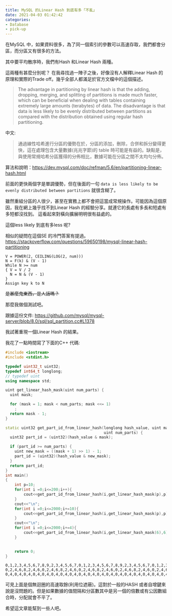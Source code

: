 ```yaml
---
title: MySQL 的Linear Hash 到底有多「不亂」
date: 2021-04-03 01:42:42
categories: 
- Database
- pick-up
---
```


在MySQL  中，如果資料很多，為了同一個索引的參數可以高速存取，我們都會分區，而分區又有很多的方法。

其中要平均散序時，我們有Hash 和Linear Hash 兩種。

這兩種有甚麼分別呢？
在我尋找過一陣子之後，好像沒有人解釋Linear Hash 的原理和實際的Trade off。幾乎全部人都滿足於官方文檔中的這個描述。

> The advantage in partitioning by linear hash is that the adding, dropping, merging, and splitting of partitions is made much faster, which can be beneficial when dealing with tables containing extremely large amounts (terabytes) of data. The disadvantage is that data is less likely to be evenly distributed between partitions as compared with the distribution obtained using regular hash partitioning.

中文:
> 通過線性哈希進行分區的優勢在於，分區的添加，刪除，合併和拆分變得更快，這在處理包含大量數據(兆兆字節)的 table 時可能是有益的。缺點是，與使用常規哈希分區獲得的分佈相比，數據可能在分區之間不太均勻分佈。

算法和說明：https://dev.mysql.com/doc/refman/5.6/en/partitioning-linear-hash.html



前面的更快兩個字是單調優勢，但在後面的一句 `data is less likely to be evenly distributed between partitions` 就很含糊了。

雖然重組分區的人很少，甚至在實務上都不會把這當成常規操作。可能因為這個原因，我在網上幾乎找不到Linear Hash 的經驗分享。就連它的長處有多長和短處有多短都沒找到。
這看起來對橫向擴展明明很有益處的。

這個less likely 到底有多less 呢?

相似的疑問在這個SE 的冷門答案有提過。https://stackoverflow.com/questions/59650198/mysql-linear-hash-partitioning

```
V = POWER(2, CEILING(LOG(2, num)))
N = F(k) & (V - 1)
While N >= num
{ V = V / 2 
  N = N & (V - 1)
}
Assign key k to N
```
~~是甚麼鬼東西，是人話嗎？~~



那麼我做個測試吧。

跟據這份文件: https://github.com/mysql/mysql-server/blob/8.0/sql/sql_partition.cc#L1378

我試著重現一個Linear Hash 的結果。

我花了一點時間寫了下面的C++ 代碼:

```c++
#include <iostream>
#include <stdint.h>

typedef uint32_t uint32;
typedef int64_t longlong;
// typedef uint
using namespace std;

uint get_linear_hash_mask(uint num_parts) {
  uint mask;

  for (mask = 1; mask < num_parts; mask <<= 1)
    ;
  return mask - 1;
}

static uint32 get_part_id_from_linear_hash(longlong hash_value, uint mask,
                                           uint num_parts) {
  uint32 part_id = (uint32)(hash_value & mask);

  if (part_id >= num_parts) {
    uint new_mask = ((mask + 1) >> 1) - 1;
    part_id = (uint32)(hash_value & new_mask);
  }
  return part_id;
}
int main()
{
    int p=10;
    for(int i =0;i<=200;i++){
        cout<<get_part_id_from_linear_hash(i,get_linear_hash_mask(p),p)<<",";
    }
    cout<<"\n";
    for(int i =0;i<=2000;i+=10){
        cout<<get_part_id_from_linear_hash(i,get_linear_hash_mask(p),p)<<",";
    }
    cout<<"\n";
    for(int i =0;i<=2000;i+=4){
        cout<<get_part_id_from_linear_hash(i,get_linear_hash_mask(6),6)<<",";
    }
    

    return 0;
}
```

```
0,1,2,3,4,5,6,7,8,9,2,3,4,5,6,7,0,1,2,3,4,5,6,7,8,9,2,3,4,5,6,7,0,1,2,3,4,5,6,7,8,9,2,3,4,5,6,7,0,1,2,3,4,5,6,7,8,9,2,3,4,5,6,7,0,1,2,3,4,5,6,7,8,9,2,3,4,5,6,7,0,1,2,3,4,5,6,7,8,9,2,3,4,5,6,7,0,1,2,3,4,5,6,7,8,9,2,3,4,5,6,7,0,1,2,3,4,5,6,7,8,9,2,3,4,5,6,7,0,1,2,3,4,5,6,7,8,9,2,3,4,5,6,7,0,1,2,3,4,5,6,7,8,9,2,3,4,5,6,7,0,1,2,3,4,5,6,7,8,9,2,3,4,5,6,7,0,1,2,3,4,5,6,7,8,9,2,3,4,5,6,7,0,1,2,3,4,5,6,7,8,
0,2,4,6,8,2,4,6,0,2,4,6,8,2,4,6,0,2,4,6,8,2,4,6,0,2,4,6,8,2,4,6,0,2,4,6,8,2,4,6,0,2,4,6,8,2,4,6,0,2,4,6,8,2,4,6,0,2,4,6,8,2,4,6,0,2,4,6,8,2,4,6,0,2,4,6,8,2,4,6,0,2,4,6,8,2,4,6,0,2,4,6,8,2,4,6,0,2,4,6,8,2,4,6,0,2,4,6,8,2,4,6,0,2,4,6,8,2,4,6,0,2,4,6,8,2,4,6,0,2,4,6,8,2,4,6,0,2,4,6,8,2,4,6,0,2,4,6,8,2,4,6,0,2,4,6,8,2,4,6,0,2,4,6,8,2,4,6,0,2,4,6,8,2,4,6,0,2,4,6,8,2,4,6,0,2,4,6,8,2,4,6,0,2,4,6,8,2,4,6,0,
0,4,0,4,0,4,0,4,0,4,0,4,0,4,0,4,0,4,0,4,0,4,0,4,0,4,0,4,0,4,0,4,0,4,0,4,0,4,0,4,0,4,0,4,0,4,0,4,0,4,0,4,0,4,0,4,0,4,0,4,0,4,0,4,0,4,0,4,0,4,0,4,0,4,0,4,0,4,0,4,0,4,0,4,0,4,0,4,0,4,0,4,0,4,0,4,0,4,0,4,0,4,0,4,0,4,0,4,0,4,0,4,0,4,0,4,0,4,0,4,0,4,0,4,0,4,0,4,0,4,0,4,0,4,0,4,0,4,0,4,0,4,0,4,0,4,0,4,0,4,0,4,0,4,0,4,0,4,0,4,0,4,0,4,0,4,0,4,0,4,0,4,0,4,0,4,0,4,0,4,0,4,0,4,0,4,0,4,0,4,0,4,0,4,0,4,0,4,0,4,0,4,0,4,0,4,0,4,0,4,0,4,0,4,0,4,0,4,0,4,0,4,0,4,0,4,0,4,0,4,0,4,0,4,0,4,0,4,0,4,0,4,0,4,0,4,0,4,0,4,0,4,0,4,0,4,0,4,0,4,0,4,0,4,0,4,0,4,0,4,0,4,0,4,0,4,0,4,0,4,0,4,0,4,0,4,0,4,0,4,0,4,0,4,0,4,0,4,0,4,0,4,0,4,0,4,0,4,0,4,0,4,0,4,0,4,0,4,0,4,0,4,0,4,0,4,0,4,0,4,0,4,0,4,0,4,0,4,0,4,0,4,0,4,0,4,0,4,0,4,0,4,0,4,0,4,0,4,0,4,0,4,0,4,0,4,0,4,0,4,0,4,0,4,0,4,0,4,0,4,0,4,0,4,0,4,0,4,0,4,0,4,0,4,0,4,0,4,0,4,0,4,0,4,0,4,0,4,0,4,0,4,0,4,0,4,0,4,0,4,0,4,0,4,0,4,0,4,0,4,0,4,0,4,0,4,0,4,0,4,0,4,0,4,0,4,0,4,0,4,0,4,0,4,0,4,0,4,0,4,0,4,0,4,0,4,0,4,0,4,0,4,0,4,0,4,0,4,0,4,0,4,0,4,0,4,0,4,0,4,0,4,0,4,0,4,0,4,0,4,0,

```

可見上面是個無迴圈的高速取餘(利用位遮蔽)。這對於一般的HASH 或者自增鍵來說是沒問題的。但是如果數據的值間隔和分區數其中是另一個的倍數或有公因數組合時，分配就會不平了。

希望這文章能幫到一些人吧。